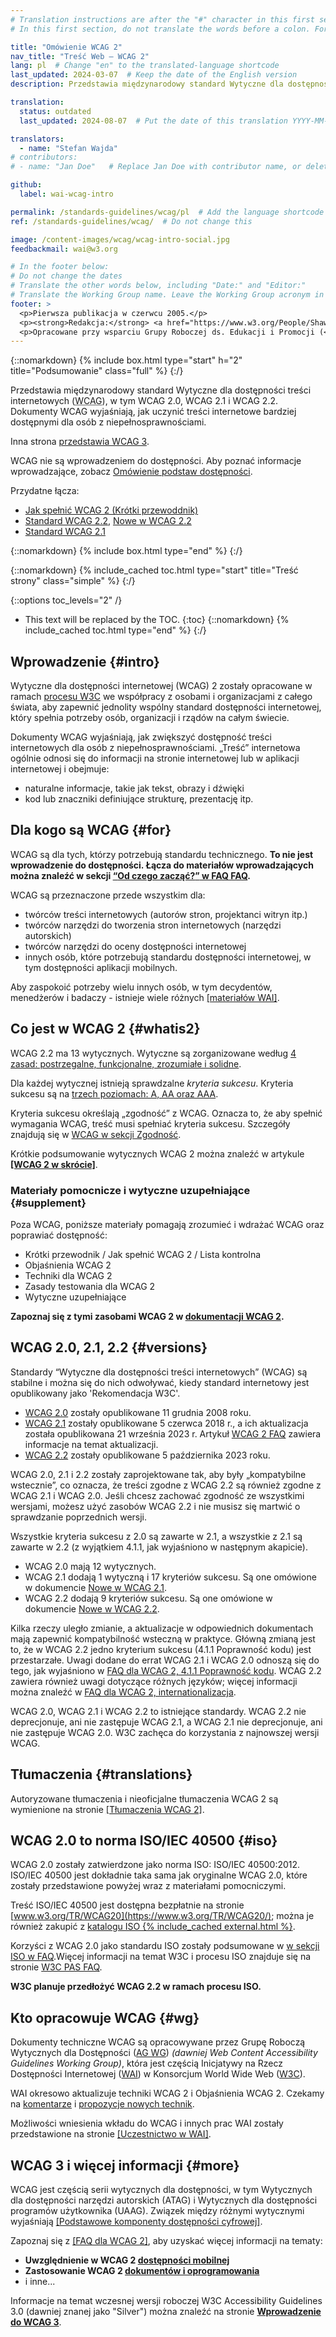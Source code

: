 ```yaml
---
# Translation instructions are after the "#" character in this first section. They are comments that do not show up in the web page. You do not need to translate the instructions after "#".
# In this first section, do not translate the words before a colon. For example, do not translate "title:". Do translate the text after "title:".

title: "Omówienie WCAG 2"
nav_title: "Treść Web – WCAG 2"
lang: pl  # Change "en" to the translated-language shortcode
last_updated: 2024-03-07  # Keep the date of the English version
description: Przedstawia międzynarodowy standard Wytyczne dla dostępności treści internetowych (Web Content Accessibility Guidelines, WCAG), w tym WCAG 2.0, WCAG 2.1 i WCAG 2.2. Dokumenty WCAG wyjaśniają, jak uczynić treści internetowe bardziej dostępnymi dla osób z niepełnosprawnościami.

translation:
  status: outdated
  last_updated: 2024-08-07  # Put the date of this translation YYYY-MM-DD (with month in the middle)

translators:
  - name: "Stefan Wajda"
# contributors:
# - name: "Jan Doe"   # Replace Jan Doe with contributor name, or delete this line if none

github:
  label: wai-wcag-intro

permalink: /standards-guidelines/wcag/pl  # Add the language shortcode to the end, with no slash at end, for example: /link/to/page/fr
ref: /standards-guidelines/wcag/  # Do not change this

image: /content-images/wcag/wcag-intro-social.jpg
feedbackmail: wai@w3.org

# In the footer below:
# Do not change the dates
# Translate the other words below, including "Date:" and "Editor:"
# Translate the Working Group name. Leave the Working Group acronym in English.
footer: >
  <p>Pierwsza publikacja w czerwcu 2005.</p>
  <p><strong>Redakcja:</strong> <a href="https://www.w3.org/People/Shawn/">Shawn Lawton Henry</a>.</p>
  <p>Opracowane przy wsparciu Grupy Roboczej ds. Edukacji i Promocji (<a href="https://www.w3.org/WAI/about/groups/eowg/">EOWG</a>) oraz Grupy Roboczej Wytycznych dla Dostępności (<a href="https://www.w3.org/WAI/about/groups/agwg/">AG WG</a>).</p>
---
```


{::nomarkdown}
{% include box.html type="start" h="2" title="Podsumowanie" class="full" %}
{:/}

Przedstawia międzynarodowy standard Wytyczne dla dostępności treści internetowych (<abbr title="Web Content Accessibility Guidelines" lang="en">WCAG</abbr>), w tym WCAG 2.0, WCAG 2.1 i WCAG 2.2. Dokumenty WCAG wyjaśniają, jak uczynić treści internetowe bardziej dostępnymi dla osób z niepełnosprawnościami.

Inna strona [przedstawia WCAG 3](/standards-guidelines/wcag/wcag3-intro/).

WCAG nie są wprowadzeniem do dostępności. Aby poznać informacje wprowadzające, zobacz [Omówienie podstaw dostępności](/fundamentals/).

Przydatne łącza:
* [Jak spełnić WCAG 2 (Krótki przewoddnik)](https://www.w3.org/WAI/WCAG22/quickref/)
* [Standard WCAG 2.2](https://www.w3.org/TR/WCAG22/), [Nowe w WCAG 2.2](/standards-guidelines/wcag/new-in-22/)
* [Standard WCAG 2.1](https://www.w3.org/TR/WCAG21/)

{::nomarkdown}
{% include box.html type="end" %}
{:/}

{::nomarkdown}
{% include_cached toc.html type="start" title="Treść strony" class="simple" %}
{:/}

{::options toc_levels="2" /}

-   This text will be replaced by the TOC.
{:toc}
{::nomarkdown}
{% include_cached toc.html type="end" %}
{:/}

## Wprowadzenie {#intro}

Wytyczne dla dostępności internetowej (WCAG) 2 zostały opracowane w ramach [procesu W3C](/standards-guidelines/w3c-process/) we współpracy z osobami i organizacjami z całego świata, aby zapewnić jednolity wspólny standard dostępności internetowej, który spełnia potrzeby osób, organizacji i rządów na całym świecie.

Dokumenty WCAG wyjaśniają, jak zwiększyć dostępność treści internetowych dla osób z niepełnosprawnościami. „Treść” internetowa ogólnie odnosi się do informacji na stronie internetowej lub w aplikacji internetowej i&nbsp;obejmuje:

-   naturalne informacje, takie jak tekst, obrazy i dźwięki
-   kod lub znaczniki definiujące strukturę, prezentację itp.

## Dla kogo są WCAG {#for}

WCAG są dla tych, którzy potrzebują standardu technicznego. **To nie jest wprowadzenie do dostępności. Łącza do materiałów wprowadzających można znaleźć w sekcji [<q>Od czego zacząć?</q> w FAQ FAQ](/standards-guidelines/wcag/faq/#start).**

WCAG są przeznaczone przede wszystkim dla:

-   twórców treści internetowych (autorów stron, projektanci witryn itp.)
-   twórców narzędzi do tworzenia stron internetowych (narzędzi autorskich)
-   twórców narzędzi do oceny dostępności internetowej
-   innych osób, które potrzebują standardu dostępności internetowej, w tym dostępności aplikacji mobilnych.

Aby zaspokoić potrzeby wielu innych osób, w tym decydentów, menedżerów i badaczy - istnieje wiele różnych  [[materiałów WAI]](/resources/).

## Co jest w WCAG 2 {#whatis2}

WCAG 2.2 ma 13 wytycznych. Wytyczne są zorganizowane według [4 zasad: postrzegalne, funkcjonalne, zrozumiałe i solidne](https://www.w3.org/WAI/WCAG22/Understanding/intro#understanding-the-four-principles-of-accessibility).

Dla każdej wytycznej istnieją sprawdzalne *kryteria sukcesu*. Kryteria sukcesu są na [trzech poziomach: A, AA oraz AAA](https://www.w3.org/WAI/WCAG22/Understanding/conformance#levels).

Kryteria sukcesu określają „zgodność” z WCAG. Oznacza to, że aby spełnić wymagania WCAG, treść musi spełniać kryteria sukcesu. Szczegóły znajdują się w [WCAG w sekcji Zgodność](https://www.w3.org/TR/WCAG22/#conformance).

Krótkie podsumowanie wytycznych WCAG 2 można znaleźć w artykule **[[WCAG 2 w skrócie]](/standards-guidelines/wcag/glance/)**.
		
### Materiały pomocnicze i wytyczne uzupełniające {#supplement}

Poza WCAG, poniższe materiały pomagają zrozumieć i wdrażać WCAG oraz poprawiać dostępność:
* Krótki przewodnik / Jak spełnić WCAG 2 / Lista kontrolna
* Objaśnienia WCAG 2
* Techniki dla WCAG 2
* Zasady testowania dla WCAG 2
* Wytyczne uzupełniające

**Zapoznaj się z tymi zasobami WCAG 2 w [dokumentacji WCAG 2](/standards-guidelines/wcag/docs/).**

## WCAG 2.0, 2.1, 2.2 {#versions}

Standardy <q>Wytyczne dla dostępności treści internetowych</q> (WCAG) są stabilne i można się do nich odwoływać, kiedy standard internetowy jest opublikowany jako 'Rekomendacja W3C'.


* [WCAG 2.0](https://www.w3.org/TR/WCAG20/) zostały opublikowane 11 grudnia 2008 roku.
* [WCAG 2.1](https://www.w3.org/TR/WCAG21/) zostały opublikowane 5 czerwca 2018 r., a ich aktualizacja została opublikowana 21 września 2023 r. Artykuł [WCAG 2 FAQ](https://www.w3.org/WAI/standards-guidelines/wcag/faq/) zawiera informacje na temat aktualizacji.
* [WCAG 2.2](https://www.w3.org/TR/WCAG22/) zostały opublikowane 5 października 2023 roku.

WCAG 2.0, 2.1 i 2.2 zostały zaprojektowane tak, aby były „kompatybilne wstecznie”, co oznacza, że treści zgodne z WCAG 2.2 są również zgodne z WCAG 2.1 i WCAG 2.0. Jeśli chcesz zachować zgodność ze wszystkimi wersjami, możesz użyć zasobów WCAG 2.2 i nie musisz się martwić o sprawdzanie poprzednich wersji.

Wszystkie kryteria sukcesu z 2.0 są zawarte w 2.1, a wszystkie z 2.1 są zawarte w 2.2 (z wyjątkiem 4.1.1, jak wyjaśniono w następnym akapicie).

* WCAG 2.0 mają 12 wytycznych.
* WCAG 2.1 dodają 1 wytyczną i 17 kryteriów sukcesu. Są one omówione w dokumencie [Nowe w WCAG 2.1](/standards-guidelines/wcag/new-in-21/).
* WCAG 2.2 dodają 9 kryteriów sukcesu. Są one omówione w dokumencie [Nowe w WCAG 2.2](/standards-guidelines/wcag/new-in-22/).
		
Kilka rzeczy uległo zmianie, a aktualizacje w odpowiednich dokumentach mają zapewnić kompatybilność wsteczną w praktyce. Główną zmianą jest to, że w WCAG 2.2 jedno kryterium sukcesu (4.1.1 Poprawność kodu) jest przestarzałe. Uwagi dodane do errat WCAG 2.1 i WCAG 2.0 odnoszą się do tego, jak wyjaśniono w [FAQ dla WCAG 2, 4.1.1 Poprawność kodu](/standards-guidelines/wcag/faq/#parsing411). WCAG 2.2 zawiera również uwagi dotyczące różnych języków; więcej informacji można znaleźć w [FAQ dla WCAG 2, internationalizacja](/standards-guidelines/wcag/faq/#i18n22).

WCAG 2.0, WCAG 2.1 i WCAG 2.2  to istniejące standardy.  WCAG 2.2 nie deprecjonuje, ani nie zastępuje WCAG 2.1, a WCAG 2.1 nie deprecjonuje, ani nie zastępuje WCAG 2.0. W3C zachęca do korzystania z najnowszej wersji WCAG.


## Tłumaczenia {#translations}

Autoryzowane tłumaczenia i nieoficjalne tłumaczenia WCAG 2 są wymienione na stronie [[Tłumaczenia WCAG 2]](/standards-guidelines/wcag/translations/).

## WCAG 2.0 to norma ISO/IEC 40500 {#iso}

WCAG 2.0 zostały zatwierdzone jako norma ISO: ISO/IEC 40500:2012. ISO/IEC 40500 jest dokładnie taka sama jak oryginalne WCAG 2.0, które zostały przedstawione powyżej wraz z materiałami pomocniczymi.

Treść ISO/IEC 40500 jest dostępna bezpłatnie na stronie [www.w3.org/TR/WCAG20](https://www.w3.org/TR/WCAG20/); można je również zakupić z [katalogu ISO {% include_cached external.html %}](https://www.iso.org/standard/58625.html).

Korzyści z WCAG 2.0 jako standardu ISO zostały podsumowane w [w sekcji ISO w FAQ](/standards-guidelines/wcag/faq/#iso).Więcej informacji na temat W3C i procesu ISO znajduje się na stronie [W3C PAS FAQ](https://www.w3.org/2010/04/pasfaq).

**W3C planuje przedłożyć WCAG 2.2 w ramach procesu ISO.**

## Kto opracowuje WCAG {#wg}

Dokumenty techniczne WCAG są opracowywane przez Grupę Roboczą Wytycznych dla Dostępności ([AG WG](/GL/)) *(dawniej <span lang="en">Web Content Accessibility Guidelines Working Group</span>)*, która jest częścią Inicjatywy na Rzecz Dostępności Internetowej ([WAI](https://www.w3.org/WAI/)) w Konsorcjum <span lang="en">World Wide Web</span> ([W3C](https://www.w3.org)).

WAI okresowo aktualizuje techniki WCAG 2 i Objaśnienia WCAG 2. Czekamy na [komentarze](/standards-guidelines/wcag/commenting/) i [propozycje nowych technik](https://www.w3.org/WAI/GL/WCAG20/TECHS-SUBMIT/).

Możliwości wniesienia wkładu do WCAG i innych prac WAI zostały przedstawione na stronie [[Uczestnictwo w WAI]](/about/participating/).

## WCAG 3 i więcej informacji {#more}

WCAG jest częścią serii wytycznych dla dostępności, w tym Wytycznych dla dostępności narzędzi autorskich (ATAG) i Wytycznych dla dostępności programów użytkownika (UAAG). Związek między różnymi wytycznymi wyjaśniają [[Podstawowe komponenty dostępności cyfrowej]](/fundamentals/components/).

Zapoznaj się z [[FAQ dla WCAG 2]](/standards-guidelines/wcag/faq/), aby uzyskać więcej informacji na tematy:

-   **Uwzględnienie w WCAG 2 [dostępności mobilnej](/standards-guidelines/wcag/faq/#mobile)**
-   **Zastosowanie WCAG 2 [dokumentów i oprogramowania](/standards-guidelines/wcag/faq/#wcag2ict)**
-   i inne...

Informacje na temat wczesnej wersji roboczej W3C Accessibility Guidelines 3.0 (dawniej znanej jako "Silver") można znaleźć na stronie **[Wprowadzenie do WCAG 3](/standards-guidelines/wcag/wcag3-intro/)**.
